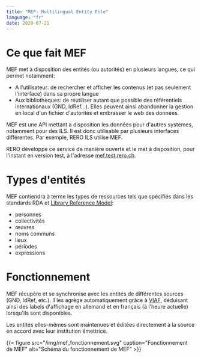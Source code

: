 ```yaml
---
title: "MEF: Multilingual Entity File"
language: "fr"
date: 2020-07-21
---
```


# Ce que fait MEF

MEF met à disposition des entités (ou autorités) en plusieurs langues, ce qui permet notamment:

* A l'utilisateur: de rechercher et afficher les contenus (et pas seulement l'interface) dans sa propre langue
* Aux bibliothèques: de réutiliser autant que possible des référentiels internationaux (GND, IdRef…). Elles peuvent ainsi abandonner la gestion en local d'un fichier d'autorités et embrasser le web des données.

MEF est une API mettant à disposition les données pour d'autres systèmes, notamment pour des ILS. Il est donc utilisable par plusieurs interfaces différentes. Par exemple, RERO ILS utilise MEF.

RERO développe ce service de manière ouverte et le met à disposition, pour l'instant en version test, à l'adresse [mef.test.rero.ch](https://mef.test.rero.ch "Le service MEF, accessible librement").

# Types d'entités

MEF contiendra à terme les types de ressources tels que spécifiés dans les standards RDA et [Library Reference Model](https://www.ifla.org/publications/node/11412 "Library Reference Model, sur le site de l'IFLA"):

* personnes
* collectivités
* œuvres
* noms communs
* lieux
* périodes
* expressions

# Fonctionnement

MEF récupère et se synchronise avec les entités de différentes sources (GND, IdRef, etc.). Il les agrège automatiquement grâce à [VIAF](https://viaf.org "Site web du Virtual International Authority File"), déduisant ainsi des labels d'affichage en allemand et en français (à l'heure actuelle) lorsqu'ils sont disponibles.

Les entités elles-mêmes sont maintenues et éditées directement à la source en accord avec leur institution émettrice.

{{< figure src="/img/mef_fonctionnement.svg" caption="Fonctionnement de MEF" alt="Schéma du fonctionnement de MEF" >}}


